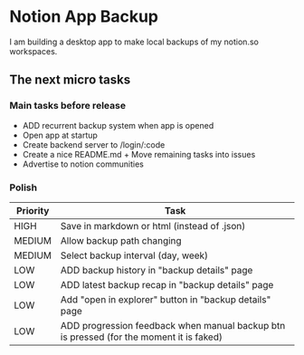 # Notion App Backup

I am building a desktop app to make local backups of my notion.so workspaces.

## The next micro tasks

### Main tasks before release
- ADD recurrent backup system when app is opened
- Open app at startup
- Create backend server to /login/:code
- Create a nice README.md + Move remaining tasks into issues
- Advertise to notion communities

### Polish
| Priority | Task
|----------|-------
| HIGH     | Save in markdown or html (instead of .json)
| MEDIUM   | Allow backup path changing
| MEDIUM   | Select backup interval (day, week)
| LOW      | ADD backup history in "backup details" page
| LOW      | ADD latest backup recap in "backup details" page
| LOW      | Add "open in explorer" button in "backup details" page
| LOW      | ADD progression feedback when manual backup btn is pressed (for the moment it is faked)